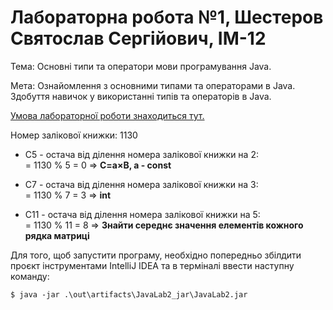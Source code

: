 # Лабораторна робота №1, Шестеров Святослав Сергійович, ІМ-12

Тема:
Основні типи та оператори мови програмування Java.

Мета:
Ознайомлення з основними типами та операторами в Java. Здобуття навичок у використанні типів та операторів в Java.

[Умова лабораторної роботи знаходиться тут.](https://asdjonok.github.io/OOP-SITE/)

Номер залікової книжки: 1130
- С5 - остача від ділення номера залікової книжки на 2:   
  = 1130 % 5 = 0 => **C=a×B, a - const**

- С7 - остача від ділення номера залікової книжки на 3:  
  = 1130 % 7 = 3 => **int**

- С11 - остача від ділення номера залікової книжки на 5:  
  = 1130 % 11 = 8 => **Знайти середнє значення елементів кожного рядка матриці**

Для того, щоб запустити програму, необхідно попередньо збілдити проєкт інструментами IntelliJ IDEA та в терміналі ввести наступну команду:
```shell
$ java -jar .\out\artifacts\JavaLab2_jar\JavaLab2.jar
```